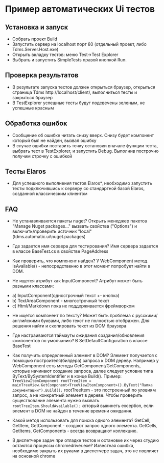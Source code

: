 ﻿# Пример автоматических Ui тестов

## Установка и запуск

- Собрать проект Build
- Запустить сервер на localhost порт 80 (отдельный проект, либо Tdms.Server.Host.exe)
- Открыть вкладку тестов: меню Test->Test Explorer
- Выбрать и запустить SimpleTests правой кнопкой Run.

## Проверка результатов

- В результате запуска тестов должен открыться браузер, открыться страница Tdms http://localhost/client/, выполниться тесты и закрыться браузер
- В TestExplorer успешные тесты будут подсвечены зеленым, не успешные красным

## Обработка ошибок

- Сообщение об ошибке читать снизу вверх. Снизу будет компонент который был не найден, вызвал ошибку
- В случае ошибки поставить точку остановки вначале функции теста, выбрать тест в TestExplorer, и запустить Debug. Выполнив построчно получим строчку с ошибкой

## Тесты Elaros

- Для успешного выполнения тестов Elaros*, необходимо запустить тесты подключившись к серверу со стандартной базой Elaros, созданной классическим клиентом

## FAQ

- Не устанавливаются пакеты nuget?
Открыть менеджер пакетов "Manage Nuget packages..." вызвать свойства ("Options") и включить/проверить источник "local" (tdms.automatic.ui\nuget.packages)
 
- Где задается имя сервера для тестирования?
Имя сервера задается в классе BaseTest.cs в свойстве PageAddress

- Как проверить, что компонент найден?
У WebComponent метод IsAvailable() - непосредственно в этот момент попробует найти в DOM.

- Не ищется атрибут как InputComponent?
Атрибут может быть разными классами: 
+ a) InputComponent(однострочный текст +- кнопка) 
+ b) TextAreaComponent - многострочный текст
+ c) Html/Markdown пока не поддерживается фреймворком

- Не ищется компонент по тексту?
Может быть проблема с русскими/английскими буквами, либо текст не полностью отображен. Для решения найти и скопировать текст из DOM браузера 

- Где настраиваются таймауты ожидания создания/обновления компонентов по умолчанию?
В SetDefaultConfiguration в классе BaseTest

- Как получить определенный элемент в DOM?
Элемент получается с помощью построителя(билдера) запроса к DOM дереву. Например у WebComponent есть методы GetComponent/GetComponents,
которые начинают создание запроса, далее следует условие типа ByText/BySystemIdentifier и в конце Build(). 
Пример:
``` TreeViewItemComponent rootTreeItem = mainTreeView.GetComponent<TreeViewItemComponent>().ByText("Папка документации").Build(); ```
rootTreeItem - это построенный по уловиям запрос, а не конкретный элемент в дереве. Чтобы проверить существование элемента нужно вызвать
``` rootTreeItem.ShouldAvailable(); ```
который выкинеть exception, если элемент в DOM не найден в течение времени ожидания.


- Какой метод использовать для поиска одного элемента?
GetCell, GetItem, GetComponent - создают запрос одного элемента. GetCells, GetItems, GetComponents - всегда возвращают коллекцию.

- В диспетчере задач при отладке тестов и остановке их через студию остаются процессы chromedriver.exe?
Известная ошибка, необходимо закрыть их руками в диспетчере задач, это не повлияет на основной chrome